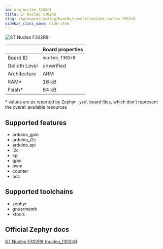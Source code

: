 ```yaml
---
id: arm_nucleo_f302r8
title: ST Nucleo F302R8
slug: /hardware/catalog/boards/unverified/arm_nucleo_f302r8
sidebar_class_name: hide-item
---
```


[//]: # (This is an auto-generated file, do not edit! Changes to it will be lost upon re-generation)

![ST Nucleo F302R8!](/img/boards/arm/nucleo_f302r8.jpg "ST Nucleo F302R8")

|                | Board properties     |
| -------------  | -------------------- |
| Board ID       | `nucleo_f302r8` |
| Golioth Level  | unverified       |
| Architecture   | ARM |
| RAM*           | 16 kB |
| Flash*         | 64 kB |

\* values are as reported by Zephyr `.yaml` board files, which don't represent the overall available resources



## Supported features

* arduino_gpio
* arduino_i2c
* arduino_spi
* i2c
* spi
* gpio
* pwm
* counter
* adc

## Supported toolchains

* zephyr
* gnuarmemb
* xtools

## Official Zephyr docs

[ST Nucleo F302R8 (nucleo_f302r8)](https://docs.zephyrproject.org/latest/boards/arm/nucleo_f302r8/doc/index.html)
